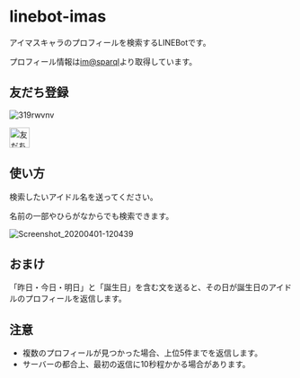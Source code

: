 # linebot-imas

アイマスキャラのプロフィールを検索するLINEBotです。

プロフィール情報は[im@sparql](https://sparql.crssnky.xyz/imas/)より取得しています。

## 友だち登録

![319rwvnv](https://user-images.githubusercontent.com/44780846/78094124-bac41c00-740e-11ea-9c0c-0a3704e44e31.png)

<a href="https://lin.ee/gsEi1Ik"><img src="https://scdn.line-apps.com/n/line_add_friends/btn/ja.png" alt="友だち追加" height="36" border="0"></a>

## 使い方

検索したいアイドル名を送ってください。

名前の一部やひらがなからでも検索できます。

![Screenshot_20200401-120439](https://user-images.githubusercontent.com/44780846/78095222-5f475d80-7411-11ea-8ac4-65a9e22cbee6.png)

## おまけ

「昨日・今日・明日」と「誕生日」を含む文を送ると、その日が誕生日のアイドルのプロフィールを返信します。

## 注意

- 複数のプロフィールが見つかった場合、上位5件までを返信します。
- サーバーの都合上、最初の返信に10秒程かかる場合があります。
